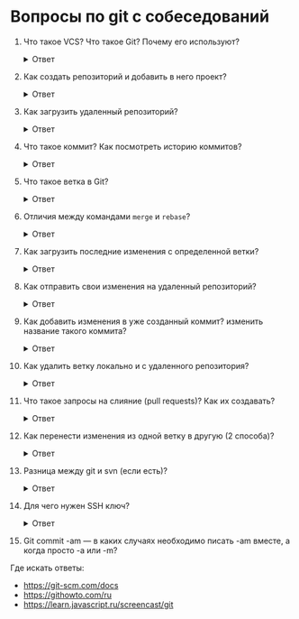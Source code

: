 # Вопросы по git с собеседований

1. Что такое VCS? Что такое Git? Почему его используют?

    <details>
      <summary>Ответ</summary>
      Version Control System, для облегчения работы с изменяющейся информацией.

      https://ru.wikipedia.org/wiki/%D0%A1%D0%B8%D1%81%D1%82%D0%B5%D0%BC%D0%B0_%D1%83%D0%BF%D1%80%D0%B0%D0%B2%D0%BB%D0%B5%D0%BD%D0%B8%D1%8F_%D0%B2%D0%B5%D1%80%D1%81%D0%B8%D1%8F%D0%BC%D0%B8
    </details>

1. Как создать репозиторий и добавить в него проект?

    <details>
      <summary>Ответ</summary>

      * Создание на гитхабе
      * `git init` у себя
      * `git remote add origin (название репо)`
      * `git push -u origin master`
      * `git pull` (взять изменения проекта)
    </details>

1. Как загрузить удаленный репозиторий?

    <details>
      <summary>Ответ</summary>
      `git clone <адрес репозитория>`
    </details>

1. Что такое коммит? Как посмотреть историю коммитов?

    <details>
      <summary>Ответ</summary>
      Подтверждение изменений.

      `git log`
    </details>

1. Что такое ветка в Git?

    <details>
      <summary>Ответ</summary>
      Ответвление от основной ветки для работы с определенной фичей.
    </details>

1. Отличия между командами `merge` и `rebase`?

    <details>
      <summary>Ответ</summary>

      Отличие в качестве и красоте истории, при `rebase` коммит встает на первое место и история становится красивой.
    </details>

1. Как загрузить последние изменения с определенной ветки?

    <details>
      <summary>Ответ</summary>
      `git pull --rebase`
    </details>

1. Как отправить свои изменения на удаленный репозиторий?

    <details>
      <summary>Ответ</summary>

      * `git add .`
      * `git commit -m "Commit message"
      * `git push`
    </details>

1. Как добавить изменения в уже созданный коммит? изменить название такого коммита?

    <details>
      <summary>Ответ</summary>

      * `git add .`
      * `git commit --amend`
    </details>

1. Как удалить ветку локально и с удаленного репозитория?

    <details>
      <summary>Ответ</summary>

      * `git branch -d new-branch`
      * `git branch -d origin new-branch`
      * `git push origin :new-branch`
    </details>

1. Что такое запросы на слияние (pull requests)? Как их создавать?

    <details>
      <summary>Ответ</summary>
      https://www.youtube.com/watch?v=M7ZYkjOWr6g

      https://www.youtube.com/watch?v=Wz7RDh6CylI
    </details>

1. Как перенести изменения из одной ветку в другую (2 способа)?

    <details>
      <summary>Ответ</summary>
      Использовать cherry-pick

      https://www.youtube.com/watch?v=BP53rBf1PUE

      https://www.youtube.com/watch?v=-fDa6ntlBXg

      Второй способ немного сложнее, нужно сделать ответвление и затем смержить в обе ветки код.
    </details>

1. Разница между git и svn (если есть)?

    <details>
      <summary>Ответ</summary>
      Главное отличие Git от Subversion заключается в том, что Git — распределенная система контроля версий.
      
      * Сервер вообще не нужен. Можно работать локально.
      * В отличие от Subversion, если сервер с «главным» репозиторием, куда пушат свои изменения все разработчики 
      (хотя формально в Git нет никакого «главного» репозитория), вдруг прилег — ничего страшного. Делаем коммиты в 
      локальный репозиторий и ждем, когда сервер вернется.
      * Git дает нам нормальное шифрование «из коробки», безо всяких танцев с бубнами, как в случае с Subversion.
      * Git не раскидывает по каталогам служебную информацию (файл «.svn»?), вместо этого она хранится только в корне
       репозитория.
    </details>
1. Для чего нужен SSH ключ?

    <details>
      <summary>Ответ</summary>
      ssh ключи используются для облегчённой авторизации на различных сервисах.

      ssh ключ состоит из двух частей

      * id_rsa — закрытая часть, которая должна быть доступна только вам, ни кому и ни когда нельзя давать к ней доступ, этот файл можно переносить с компа на ком. так чтобы был у вас был только 1 ключ, но тут свои риски, например у вас в одном месте кто-то получил доступ к $HOME, следовательно все ваши акаунты потенциально взломали
      * id_rsa.pub — открытая часть, бесполезна без закрытой, её можно показывать всем, можно даже повесить на своём сайте, чтобы желающие дать вам доступ на свой сервер могли быстро добавить ваш открытый ключ в файл `~/.ssh/authorized_keys`.
    </details>

1. Git commit -am — в каких случаях необходимо писать -am вместе, а когда просто -a или -m?

Где искать ответы:

* https://git-scm.com/docs
* https://githowto.com/ru
* https://learn.javascript.ru/screencast/git
